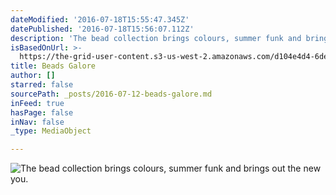 ```yaml
---
dateModified: '2016-07-18T15:55:47.345Z'
datePublished: '2016-07-18T15:56:07.112Z'
description: 'The bead collection brings colours, summer funk and brings out the new you. '
isBasedOnUrl: >-
  https://the-grid-user-content.s3-us-west-2.amazonaws.com/d104e4d4-6de0-4341-b7fe-904ab5904d94.jpg
title: Beads Galore
author: []
starred: false
sourcePath: _posts/2016-07-12-beads-galore.md
inFeed: true
hasPage: false
inNav: false
_type: MediaObject

---
```

![The bead collection brings colours, summer funk and brings out the new you. ](https://the-grid-user-content.s3-us-west-2.amazonaws.com/d104e4d4-6de0-4341-b7fe-904ab5904d94.jpg)